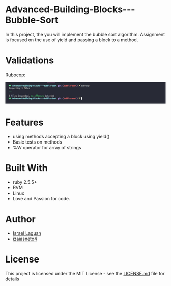 # Advanced-Building-Blocks---Bubble-Sort
In this project, the you will implement the bubble sort algorithm. Assignment is focused on the use of yield and passing a block to a method.

# Validations

Rubocop: 

![rubocop-validation](screenshot_rubocop.png)

# Features

* using methods accepting a block using yield()
* Basic tests on methods
* %W operator for array of strings

# Built With

* ruby 2.5.5+
* RVM
* Linux
* Love and Passion for code.

# Author

* [Israel Laguan](https://github.com/Israel-Laguan)
* [izaiasneto4](https://github.com/izaiasneto4)

# License

This project is licensed under the MIT License - see the [LICENSE.md](LICENSE.md) file for details 